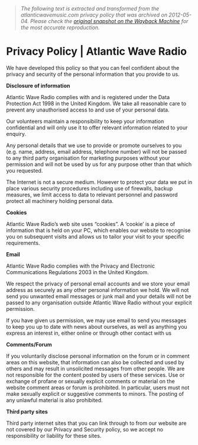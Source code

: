 > *The following text is extracted and transformed from the atlanticwavemusic.com privacy policy that was archived on 2012-05-04. Please check the [original snapshot on the Wayback Machine](https://web.archive.org/web/20120504052132id_/http%3A//www.atlanticwaveradio.com/index.php/privacy%2520policy) for the most accurate reproduction.*

# Privacy Policy | Atlantic Wave Radio

We have developed this policy so that you can feel confident about the privacy and security of the personal information that you provide to us.

**Disclosure of information**

Atlantic Wave Radio complies with and is registered under the Data Protection Act 1998 in the United Kingdom. We take all reasonable care to prevent any unauthorised access to and use of your personal data.

Our volunteers maintain a responsibility to keep your information confidential and will only use it to offer relevant information related to your enquiry.

Any personal details that we use to provide or promote ourselves to you (e.g. name, address, email address, telephone number) will not be passed to any third party organisation for marketing purposes without your permission and will not be used by us for any purpose other than that which you requested.

The Internet is not a secure medium. However to protect your data we put in place various security procedures including use of firewalls, backup measures, we limit access to data to relevant personnel and password protect all machinery holding personal data.

**Cookies**

Atlantic Wave Radio’s web site uses “cookies”. A ‘cookie’ is a piece of information that is held on your PC, which enables our website to recognise you on subsequent visits and allows us to tailor your visit to your specific requirements.

**Email**

Atlantic Wave Radio complies with the Privacy and Electronic Communications Regulations 2003 in the United Kingdom.

We respect the privacy of personal email accounts and we store your email address as securely as any other personal information we hold. We will not send you unwanted email messages or junk mail and your details will not be passed to any organisation outside Atlantic Wave Radio without your explicit permission.

If you have given us permission, we may use email to send you messages to keep you up to date with news about ourselves, as well as anything you express an interest in, either online or through other contact with us

**Comments/Forum**

If you voluntarily disclose personal information on the forum or in comment areas on this website, that information can also be collected and used by others and may result in unsolicited messages from other people. We are not responsible for the content posted by users of these services. Use or exchange of profane or sexually explicit comments or material on the website comment areas or forum is prohibited. In particular, users must not make sexually explicit or suggestive comments to minors. The posting of any unlawful material is also prohibited.

**Third party sites**

Third party internet sites that you can link through to from our website are not covered by our Privacy and Security policy, so we accept no responsibility or liability for these sites.
